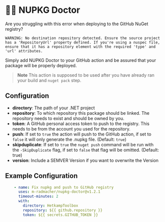 # 🧑‍⚕️ NUPKG Doctor

Are you struggling with this error when deploying to the GitHub NuGet registry?
```
WARNING: No destination repository detected. Ensure the source project has a 'RepositoryUrl' property defined. If you're using a nuspec file, ensure that it has a repository element with the required 'type' and 'url' attributes.
```
Simply add NUPKG Doctor to your GitHub action and be assured that your package will be properly deployed.

> **Note**
> This action is supposed to be used after you have already ran your build and `nuget pack` step.

## Configuration

- **directory**: The path of your .NET project
- **repository**: To which repository this package should be linked. The repository needs to exist and should be owned by you.
- **token**: A GitHub personal access token to push to the registry. This needs to be from the account you used for the repository.
- **push**: If set to `true` the action will push to the GitHub action, if set to `false` it will only generate the .nupkg file. (Default: `true`)
- **skipduplicate**: If set to `true` the `nuget push` command will be run with the  `-SkipDuplicate` flag, if set to `false` that flag will be omitted. (Default: true)
- **version**: Include a SEMVER Version if you want to overwrite the Version

## Example Configuration

```YAML
    - name: Fix nupkg and push to GitHub registry
      uses: m-radmacher/nupkg-doctor@v1.2.1
      timeout-minutes: 2
      with:
        directory: HetkampToolbox
        repository: ${{ github.repository }}
        token: ${{ secrets.GITHUB_TOKEN }}
```
